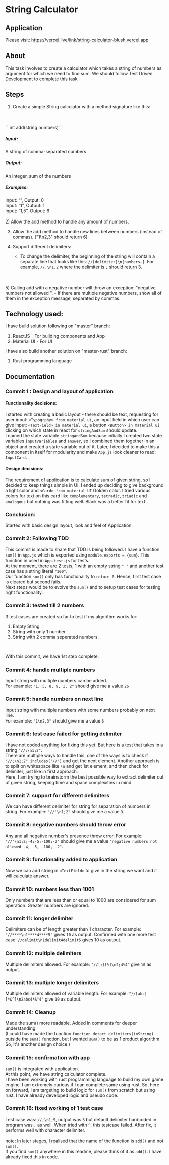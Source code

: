 # String Calculator

## Application
Please visit: https://vercel.live/link/string-calculator-blush.vercel.app
<br>

## About
This task involves to create a calculator which takes a string of numbers as argument for which we need to find sum.
We should follow Test Driven Development to complete this task.

## Steps
1) Create a simple String calculator with a method signature like this:
<br>
<br>
```int add(string numbers)```
<br>

##### Input: 
A string of comma-separated numbers

##### Output:
An integer, sum of the numbers

##### Examples:

Input: “”, Output: 0<br>
Input: “1”, Output: 1<br>
Input: “1,5”, Output: 6<br>
<br>
2) Allow the add method to handle any amount of numbers.

3) Allow the add method to handle new lines between numbers (instead of commas). ("1\n2,3" should return 6)

4) Support different delimiters:

    - To change the delimiter, the beginning of the string will contain a separate line that looks like this: 
```//[delimiter]\n[numbers…]```. For example, ```//;\n1;2``` where the delimiter is ```;``` should return 3.
<br>
<br>
5) Calling add with a negative number will throw an exception: "negative numbers not allowed <negative_number>".
    - If there are multiple negative numbers, show all of them in the exception message, separated by commas.

## Technology used: 

I have build solution following on "master" branch:
1) ReactJS - For building components and App
2) Material UI - For UI

I have also build another solution on "master-rust" branch:
1) Rust programming language

## Documentation

### Commit 1 : Design and layout of application
#### Functionality decisions:
I started with creating a basic layout - there should be text, requesting for user input: ```<Typogrphy> from material ui```, 
an input field in which user can give input: ```<TextField> in material ui```, a button ```<Button> in material ui``` clicking
on which state in react for ```stringAndSum``` should update.<br>
I named the state variable ```stringAndSum``` because initially I created two state variables ```inputVariables``` and ```answer```,
so I combined them together in an object and created a state variable out of it.
Later, I decided to make this a component in itself for modularity and make ```App.js``` look cleaner to read: ```InputCard```.
#### Design decisions:
The requirement of application is to calculate sum of given string, so I decided to keep things simple in UI.
I ended up deciding to give background a light color and ```<Card> from material UI``` Golden color. I tried various colors for text
on this card like ```complementary```, ```tetradic```, ```triadic``` and ```analogous``` but nothing was fitting well. Black was a better fit for text.
### Conclusion:
Started with basic design layout, look and feel of Application.

### Commit 2: Following TDD
This commit is made to share that TDD is being followed. I have a function ```sum()``` in ```App.js``` which is exported using
```module.exports = {sum}```. This function in used in ```App.test.js``` for tests.<br>
At the moment, there are 2 tests, 1 with an empty string ```" "``` and another test case has a string literal ```"100"```.<br>
Our function ```sum()``` only has functionality to ```return 0```. Hence, first test case is cleared but second fails.<br>
Next steps would be to evolve the ```sum()``` and to setup test cases for testing right functionality.

### Commit 3: tested till 2 numbers
3 test cases are created so far to test if my algorithm works for:
1) Empty String
2) String with only 1 number
3) String with 2 comma seperated numbers.
<br>

With this commit, we have 1st step complete.

### Commit 4: handle multiple numbers
Input string with multiple numbers can be added.<br>
For example: ```"1, 5, 8, 9, 1, 2"``` should give me a value ```26```

### Commit 5: handle numbers on next line
Input string with multiple numbers with some numbers probably on next line. <br>
For example: ```"1\n2,3"``` should give me a value ```6```

### Commit 6: test case failed for getting delimiter
I have not coded anything for fixing this yet. But here is a test that takes in a string ```"//;\n1;2"```.<br>
There are multiple ways to handle this, one of the ways is to check if ```"//;\n1;2".includes('//')``` and get the next element.
Another approach is to split on whitespace like ```\n``` and get 1st element, and then check for delimiter, just like in first approach.<br>
Here, I am trying to brainstorm the best possible way to extract delimiter out of given string, keeping time and space complexities in mind.

### Commit 7: support for different delimiters
We can have different delimiter for string for separation of numbers in string.
For example: ```"//'\n1;2"``` should give me a value ```3```.

### Commit 8: negative numbers should throw error
Any and all negative number's presence throw error.
For example: ```"//'\n1;2;-4;-5;-100;-2"``` should give me a value ```"negative numbers not allowed -4, -5, -100, -2"```.

### Commit 9: functionality added to application
Now we can add string in ```<TextField>``` to give in the string we want and it will calculate answer.

### Commit 10: numbers less than 1001
Only numbers that are less than or equal to 1000 are considered for sum operation.
Greater numbers are ignored.

### Commit 11: longer delimiter
Delimiters can be of length greater than 1 character.
For example: ```"//****\n1****4****5"``` gives ```10``` as output.
Confirmed with one more test case: ```//delimit\n1delimit4delimit5``` gives 10 as output.

### Commit 12: multiple delimiters
Multiple delimiters allowed.
For example: ```"//[;][%]\n2;4%4"``` give ```10``` as output.

### Commit 13: multiple longer delimiters
Multiple delimiters allowed of variable length.
For example: ```"//[abc][*&^]\n2abc4*&^4"``` give ```10``` as output.

### Commit 14: Cleanup
Made the sum() more readable. Added in comments for deeper understanding.<br>
(I could have made the function ```function detect_delimiters(inString)``` outside the ```sum()``` function, but I wanted ```sum()```
to be as 1 product algorithm. So, it's another design choice.)

### Commit 15: confirmation with app
```sum()``` is integrated with application.<br>
At this point, we have string calculator complete.<br>
I have been working with rust programming language to build my own game engine. I am extremely curious if I can complete same using rust.
So, here on forward, I am targeting to build logic for ```sum()``` from scratch but using rust. I have already developed logic and pseudo code.

### Commit 16: fixed working of 1 test case
Test case was: ```//;\n1;5```, output was ```6``` but default delimiter hardcoded in program was ```;``` as well.
When tried with ```^```, this testcase failed. After fix, it performs well with character delimiter.
<br>
<br>
note: In later stages, I realised that the name of the function is ```add()``` and not ```sum()```. <br>
If you find ```sum()``` anywhere in this readme, please think of it as ```add()```. I have already fixed this in code.